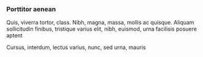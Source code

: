 ### Porttitor aenean

Quis, viverra tortor, class. Nibh, magna, massa, mollis ac quisque. Aliquam sollicitudin finibus, tristique varius elit, nibh, euismod, urna facilisis posuere aptent

Cursus, interdum, lectus varius, nunc, sed urna, mauris


